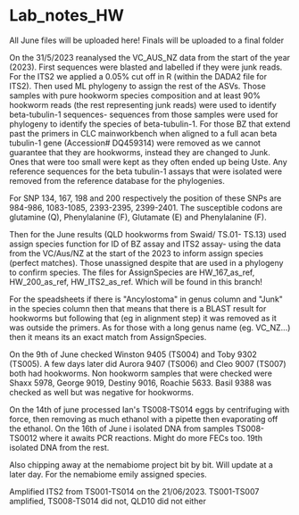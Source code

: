 # Lab_notes_HW

All June files will be uploaded here! Finals will be uploaded to a final folder

On the 31/5/2023 reanalysed the VC_AUS_NZ data from the start of the year (2023). First sequences were blasted and labelled if they were junk reads. For the ITS2 we applied a 0.05% cut off in R (within the DADA2 file for ITS2). Then used ML phylogeny to assign the rest of the ASVs. Those samples with pure hookworm species composition and at least 90% hookworm reads (the rest representing junk reads) were used to identify beta-tubulin-1 sequences- sequences from those samples were used for phylogeny to identify the species of beta-tubulin-1. For those BZ that extend past the primers in CLC mainworkbench when aligned to a full acan beta tubulin-1 gene (Accession# DQ459314) were removed as we cannot guarantee that they are hookworms, instead they are changed to Junk. Ones that were too small were kept as they often ended up being Uste. Any reference sequences for the beta tubulin-1 assays that were isolated were removed from the reference database for the phylogenies.

For SNP 134, 167, 198 and 200 respectively the position of these SNPs are 984-986, 1083-1085, 2393-2395, 2399-2401. The susceptible codons are glutamine (Q), Phenylalanine (F), Glutamate (E) and Phenylalanine (F). 

Then for the June results (QLD hookworms from Swaid/  TS.01- TS.13) used assign species function for ID of BZ assay and ITS2 assay- using the data from the VC/Aus/NZ at the start of the 2023 to inform assign species (perfect matches). Those unassigned despite that are used in a phylogeny to confirm species. The files for AssignSpecies are HW_167_as_ref, HW_200_as_ref, HW_ITS2_as_ref. Which will be found in this branch!

For the speadsheets if there is "Ancylostoma" in genus column and "Junk" in the species column then that means that there is a BLAST result for hookworms but following that (eg in alignment step) it was removed as it was outside the primers. As for those with a long genus name (eg. VC_NZ...) then it means its an exact match from AssignSpecies. 

On the 9th of June checked Winston 9405 (TS004) and Toby 9302 (TS005). A few days later did Aurora 9407 (TS006) and Cleo 9007 (TS007) both had hookworms. Non hookworm samples that were checked were Shaxx 5978, George 9019, Destiny 9016, Roachie 5633. Basil 9388 was checked as well but was negative for hookworms. 

On the 14th of june processed Ian's TS008-TS014 eggs by centrifuging with force, then removing as much ethanol with a pipette then evaporating off the ethanol. On the 16th of June i isolated DNA from samples TS008-TS0012 where it awaits PCR reactions. Might do more FECs too. 19th isolated DNA from the rest. 

Also chipping away at the nemabiome project bit by bit. Will update at a later day. For the nemabiome emily assigned species. 

Amplified ITS2 from TS001-TS014 on the 21/06/2023. TS001-TS007 amplified, TS008-TS014 did not, QLD10 did not either
